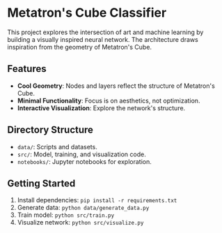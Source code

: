 # Metatron's Cube Classifier

This project explores the intersection of art and machine learning by building a visually inspired neural network. The architecture draws inspiration from the geometry of Metatron's Cube.

## Features
- **Cool Geometry**: Nodes and layers reflect the structure of Metatron's Cube.
- **Minimal Functionality**: Focus is on aesthetics, not optimization.
- **Interactive Visualization**: Explore the network's structure.

## Directory Structure
- `data/`: Scripts and datasets.
- `src/`: Model, training, and visualization code.
- `notebooks/`: Jupyter notebooks for exploration.

## Getting Started
1. Install dependencies: `pip install -r requirements.txt`
2. Generate data: `python data/generate_data.py`
3. Train model: `python src/train.py`
4. Visualize network: `python src/visualize.py`

